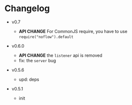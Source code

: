 # Changelog

- v0.7

  - **API CHANGE** For CommonJS require, you have to use `require("noflow").default`

- v0.6.0

  - **API CHANGE** the `listener` api is removed
  - fix: the `server` bug

- v0.5.6

  - upd: deps

- v0.5.1

  - init
